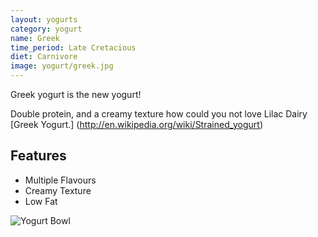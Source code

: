 ```yaml
---
layout: yogurts
category: yogurt
name: Greek
time_period: Late Cretacious
diet: Carnivore
image: yogurt/greek.jpg
---
```


Greek yogurt is the new yogurt!

Double protein, and a creamy texture how could you not love Lilac Dairy [Greek Yogurt.] (http://en.wikipedia.org/wiki/Strained_yogurt)

## Features

- Multiple Flavours
- Creamy Texture
- Low Fat

![Yogurt Bowl](http://upload.wikimedia.org/wikipedia/commons/2/2c/Labneh01.jpg)